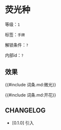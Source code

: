# 荧光种

等级：`1`

标签：`手牌`

解锁条件：`?`

内部id：`?`

## 效果

{{#include 词条.md:微光}}

{{#include 词条.md:开花}}

## CHANGELOG

- [0.1.0] 引入
